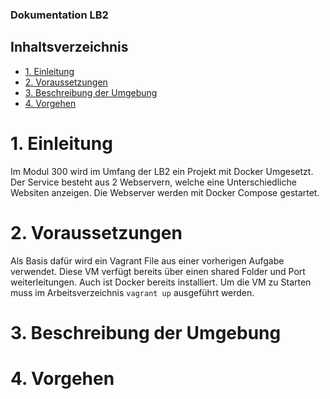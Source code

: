 ### Dokumentation LB2
## Inhaltsverzeichnis
- [1. Einleitung](#1-einleitung)
- [2. Voraussetzungen](#2-voraussetzungen)
- [3. Beschreibung der Umgebung](#3-beschreibung-der-umgebung)
- [4. Vorgehen](#4-vorgehen)

# 1. Einleitung
Im Modul 300 wird im Umfang der LB2 ein Projekt mit Docker Umgesetzt. Der Service besteht aus 2 Webservern, welche eine Unterschiedliche Websiten anzeigen. Die Webserver werden mit Docker Compose gestartet.

# 2. Voraussetzungen
Als Basis dafür wird ein Vagrant File aus einer vorherigen Aufgabe verwendet. Diese VM verfügt bereits über einen shared Folder und Port weiterleitungen. Auch ist Docker bereits installiert. Um die VM zu Starten muss im Arbeitsverzeichnis ```vagrant up``` ausgeführt werden.
# 3. Beschreibung der Umgebung

# 4. Vorgehen 
